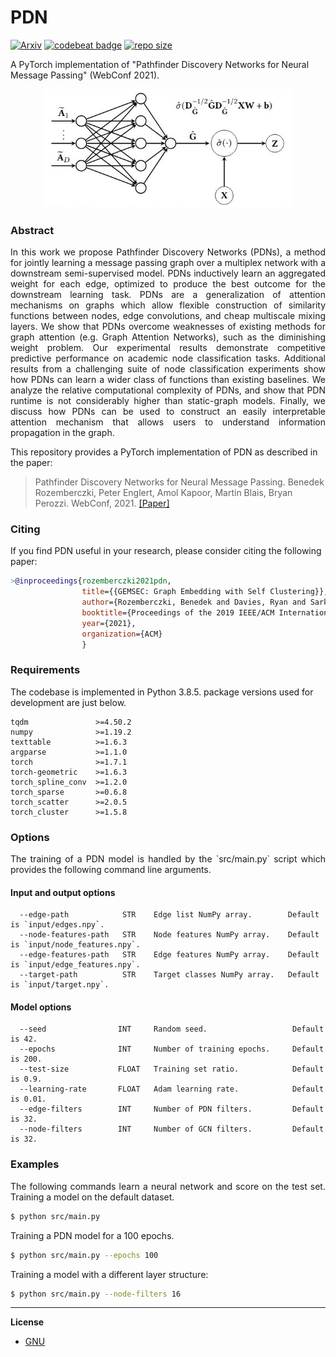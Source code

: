 PDN
============================================


[![Arxiv](https://img.shields.io/badge/ArXiv-2010.12878-orange.svg?color=blue)](https://arxiv.org/abs/2010.12878) [![codebeat badge](https://codebeat.co/badges/f7212651-50c6-40bd-9f4c-030ea56f43d3)](https://codebeat.co/projects/github-com-benedekrozemberczki-pdn-master)
 [![repo size](https://img.shields.io/github/repo-size/benedekrozemberczki/PDN.svg)](https://github.com/benedekrozemberczki/PDN/archive/master.zip)⠀
 
 A PyTorch implementation of "Pathfinder Discovery Networks for Neural Message Passing" (WebConf 2021).


<p align="center">
  <img width="400" src="pdn.jpeg">
</p>

### Abstract

<p align="justify">
In this work we propose Pathfinder Discovery Networks (PDNs), a method for jointly learning a message passing graph over a multiplex network with a downstream semi-supervised model. PDNs inductively learn an aggregated weight for each edge, optimized to produce the best outcome for the downstream learning task. PDNs are a generalization of attention mechanisms on graphs which allow flexible construction of similarity functions between nodes, edge convolutions, and cheap multiscale mixing layers. We show that PDNs overcome weaknesses of existing methods for graph attention (e.g. Graph Attention Networks), such as the diminishing weight problem. Our experimental results demonstrate competitive predictive performance on academic node classification tasks. Additional results from a challenging suite of node classification experiments show how PDNs can learn a wider class of functions than existing baselines. We analyze the relative computational complexity of PDNs, and show that PDN runtime is not considerably higher than static-graph models. Finally, we discuss how PDNs can be used to construct an easily interpretable attention mechanism that allows users to understand information propagation in the graph.</p>

This repository provides a PyTorch implementation of PDN as described in the paper:

> Pathfinder Discovery Networks for Neural Message Passing.
> Benedek Rozemberczki, Peter Englert, Amol Kapoor, Martin Blais, Bryan Perozzi.
> WebConf, 2021.
> [[Paper]](https://arxiv.org/abs/2010.12878)


### Citing

If you find PDN useful in your research, please consider citing the following paper:
```bibtex
>@inproceedings{rozemberczki2021pdn,    
                title={{GEMSEC: Graph Embedding with Self Clustering}},    
                author={Rozemberczki, Benedek and Davies, Ryan and Sarkar, Rik and Sutton, Charles},    
                booktitle={Proceedings of the 2019 IEEE/ACM International Conference on Advances in Social Networks Analysis and Mining 2019},
                year={2021},    
                organization={ACM}    
                }

```

### Requirements
The codebase is implemented in Python 3.8.5. package versions used for development are just below.
```
tqdm               >=4.50.2
numpy              >=1.19.2
texttable          >=1.6.3
argparse           >=1.1.0
torch              >=1.7.1
torch-geometric    >=1.6.3
torch_spline_conv  >=1.2.0
torch_sparse       >=0.6.8
torch_scatter      >=2.0.5
torch_cluster      >=1.5.8
```

### Options
<p align="justify">
The training of a PDN model is handled by the `src/main.py` script which provides the following command line arguments.</p>

#### Input and output options
```
  --edge-path            STR    Edge list NumPy array.        Default is `input/edges.npy`.
  --node-features-path   STR    Node features NumPy array.    Default is `input/node_features.npy`.
  --edge-features-path   STR    Edge features NumPy array.    Default is `input/edge_features.npy`.
  --target-path          STR    Target classes NumPy array.   Default is `input/target.npy`.
```
#### Model options
```
  --seed                INT     Random seed.                   Default is 42.
  --epochs              INT     Number of training epochs.     Default is 200.
  --test-size           FLOAT   Training set ratio.            Default is 0.9.
  --learning-rate       FLOAT   Adam learning rate.            Default is 0.01.
  --edge-filters        INT     Number of PDN filters.         Default is 32.
  --node-filters        INT     Number of GCN filters.         Default is 32.
```
### Examples
<p align="justify">
The following commands learn a neural network and score on the test set. Training a model on the default dataset.</p>

```sh
$ python src/main.py
```
Training a PDN model for a 100 epochs.
```sh
$ python src/main.py --epochs 100
```
Training a model with a different layer structure:
```sh
$ python src/main.py --node-filters 16
```
--------------------------------------------------------------------------------

**License**

- [GNU](https://github.com/benedekrozemberczki/ClusterGCN/blob/master/LICENSE)
